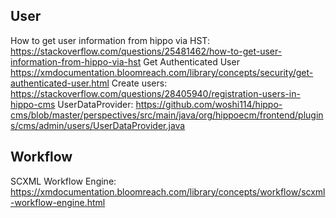 
## User
How to get user information from hippo via HST: https://stackoverflow.com/questions/25481462/how-to-get-user-information-from-hippo-via-hst
Get Authenticated User https://xmdocumentation.bloomreach.com/library/concepts/security/get-authenticated-user.html
Create users: https://stackoverflow.com/questions/28405940/registration-users-in-hippo-cms
UserDataProvider: https://github.com/woshi114/hippo-cms/blob/master/perspectives/src/main/java/org/hippoecm/frontend/plugins/cms/admin/users/UserDataProvider.java


## Workflow
SCXML Workflow Engine: https://xmdocumentation.bloomreach.com/library/concepts/workflow/scxml-workflow-engine.html
